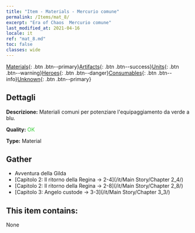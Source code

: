 ```yaml
---
title: "Item - Materials - Mercurio comune"
permalink: /Items/mat_8/
excerpt: "Era of Chaos  Mercurio comune"
last_modified_at: 2021-04-16
locale: it
ref: "mat_8.md"
toc: false
classes: wide
---
```

 [Materials](/it/Items/){: .btn .btn--primary}[Artifacts](/it/Items/Artifacts/){: .btn .btn--success}[Units](/it/Items/Units/){: .btn .btn--warning}[Heroes](/it/Items/Heroes/){: .btn .btn--danger}[Consumables](/it/Items/Consumables/){: .btn .btn--info}[Unknown](/it/Items/Unknown/){: .btn .btn--primary}

## Dettagli
 **Descrizione:** Materiali comuni per potenziare l'equipaggiamento da verde a blu.

 **Quality:** <span style="color: #32CD32">OK</span>

 **Type:** Material

## Gather

*    Avventura della Gilda 
*    [Capitolo 2: Il ritorno della Regina -> 2-4](/it/Main Story/Chapter 2_4/) 
*    [Capitolo 2: Il ritorno della Regina -> 2-8](/it/Main Story/Chapter 2_8/) 
*    [Capitolo 3: Angelo custode -> 3-3](/it/Main Story/Chapter 3_3/) 

## This item contains:

  None

